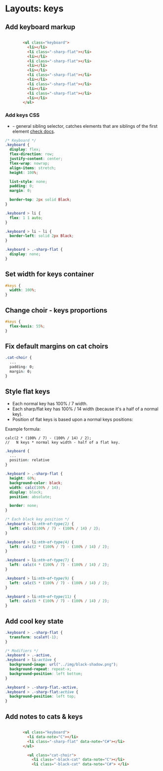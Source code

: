 # Layouts: keys

## Add keyboard markup

```html

        <ul class="keyboard">
          <li></li>
          <li class="-sharp-flat"></li>
          <li></li>
          <li class="-sharp-flat"></li>
          <li></li>
          <li></li>
          <li class="-sharp-flat"></li>
          <li></li>
          <li class="-sharp-flat"></li>
          <li></li>
          <li class="-sharp-flat"></li>
          <li></li>
        </ul>
```

### Add keys CSS

* `~` general sibling selector, catches elements that are siblings of the first element [check docs](https://gist.github.com/kapilbhosale/6e10d88089576673a994898bdd38b07a).

```css
/* Keyboard */
.keyboard {
  display: flex;
  flex-direction: row;
  justify-content: center;
  flex-wrap: nowrap;
  align-items: stretch;
  height: 100%;

  list-style: none;
  padding: 0;
  margin: 0;

  border-top: 2px solid Black;
}

.keyboard > li {
  flex: 1 1 auto;
}

.keyboard > li ~ li {
  border-left: solid 2px Black;
}

.keyboard > .-sharp-flat {
  display: none;
}
```

## Set width for keys container

```css
#keys {
  width: 100%;
}
```

## Change choir - keys proportions

```css
#keys {
  flex-basis: 55%;
}
```

## Fix default margins on cat choirs

```css
.cat-choir {
  ...
  padding: 0;
  margin: 0;
}
```

## Style flat keys

* Each normal key has 100% / 7 width.
* Each sharp/flat key has 100% / 14 width (because it's a half of a normal key).
* Position of flat keys is based upon a normal keys positions:

Example formula:

```
calc(2 * (100% / 7) - (100% / 14) / 2);
//   N keys * normal key width - half of a flat key.
```


```css
.keyboard {
  ...
  position: relative
}

.keyboard > .-sharp-flat {
  height: 60%;
  background-color: black;
  width: calc(100% / 14);
  display: block;
  position: absolute;

  border: none;
}

/* Each black key position */
.keyboard > li:nth-of-type(2) {
  left: calc((100% / 7) - (100% / 14) / 2);
}

.keyboard > li:nth-of-type(4) {
  left: calc(2 * (100% / 7) - (100% / 14) / 2);
}

.keyboard > li:nth-of-type(7) {
  left: calc(4 * (100% / 7) - (100% / 14) / 2);
}

.keyboard > li:nth-of-type(9) {
  left: calc(5 * (100% / 7) - (100% / 14) / 2);
}

.keyboard > li:nth-of-type(11) {
  left: calc(6 * (100% / 7) - (100% / 14) / 2);
}
```

## Add cool key state

```css
.keyboard > .-sharp-flat {
  transform: scaleY(-1);
}

/* Modifiers */
.keyboard > .-active,
.keyboard > li:active {
  background-image: url("../img/black-shadow.png");
  background-repeat: repeat-x;
  background-position: left bottom;
}

.keyboard > .-sharp-flat.-active,
.keyboard > .-sharp-flat:active {
  background-position: left top;
}
```

## Add notes to cats & keys

```html

        <ul class="keyboard">
          <li data-note="C"></li>
          <li class="-sharp-flat" data-note="C#"></li>
        </ul>
```

```html
          <ul class="cat-choir">
            <li class="-black-cat" data-note="C"></li>
            <li class="-black-cat" data-note="C#"> </li>
```
